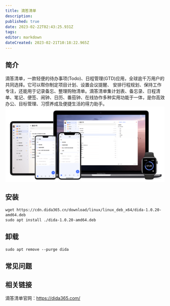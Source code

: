 ```yaml
---
title: 滴答清单
description: 
published: true
date: 2023-02-22T02:43:25.931Z
tags: 
editor: markdown
dateCreated: 2023-02-21T10:18:22.965Z
---
```


## 简介
滴答清单，一款轻便的待办事项(Todo)、日程管理(GTD)应用，全球逾千万用户的共同选择。它可以帮你制定项目计划、设置会议提醒、 安排行程规划、保持工作专注，还能用于记录备忘、整理购物清单。滴答清单集计划表、备忘录、日程清单、笔记、便签、闹钟、日历、番茄钟、在线协作多种实用功能于一体，是你高效办公、目标管理、习惯养成及便捷生活的得力助手。
![dida.png](/dida.png)

## 安装
```
wget https://cdn.dida365.cn/download/linux/linux_deb_x64/dida-1.0.20-amd64.deb
sudo apt install ./dida-1.0.20-amd64.deb
```

## 卸载
```
sudo apt remove --purge dida
```

## 常见问题
## 相关链接
滴答清单官网：https://dida365.com/